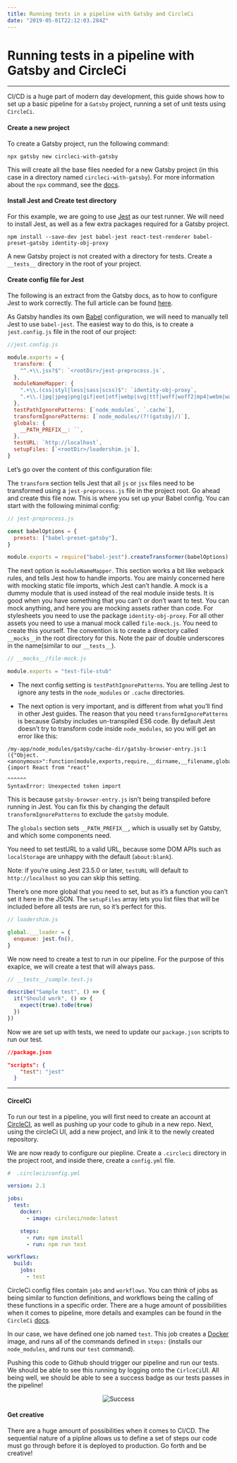 ```yaml
---
title: Running tests in a pipeline with Gatsby and CircleCi
date: "2019-05-01T22:12:03.284Z"
---
```


# Running tests in a pipeline with Gatsby and CircleCi

---

CI/CD is a huge part of modern day development, this guide shows how to set up a basic pipeline for a `Gatsby` project, running a set of unit tests using `CircleCi`.

#### Create a new project

To create a Gatsby project, run the following command:

```shell
npx gatsby new circleci-with-gatsby
```

This will create all the base files needed for a new Gatsby project (in this case in a directory named `circleci-with-gatsby`). For more information about the `npx` command, see the [docs](https://blog.npmjs.org/post/162869356040/introducing-npx-an-npm-package-runner).

#### Install Jest and Create test directory

For this example, we are going to use [Jest](https://jestjs.io/docs/en/getting-started) as our test runner. We will need to install Jest, as well as a few extra packages required for a Gatsby project.

```shell
npm install --save-dev jest babel-jest react-test-renderer babel-preset-gatsby identity-obj-proxy
```

A new Gatsby project is not created with a directory for tests. Create a `__tests__` directory in the root of your project.

#### Create config file for Jest

The following is an extract from the Gatsby docs, as to how to configure Jest to work correctly. The full article can be found [here](https://www.gatsbyjs.org/docs/unit-testing/).

As Gatsby handles its own [Babel](https://babeljs.io/docs/en/) configuration, we will need to manually tell Jest to use `babel-jest`. The easiest way to do this, is to create a `jest.config.js` file in the root of our project:

```javascript
//jest.config.js

module.exports = {
  transform: {
    "^.+\\.jsx?$": `<rootDir>/jest-preprocess.js`,
  },
  moduleNameMapper: {
    ".+\\.(css|styl|less|sass|scss)$": `identity-obj-proxy`,
    ".+\\.(jpg|jpeg|png|gif|eot|otf|webp|svg|ttf|woff|woff2|mp4|webm|wav|mp3|m4a|aac|oga)$": `<rootDir>/__mocks__/file-mock.js`,
  },
  testPathIgnorePatterns: [`node_modules`, `.cache`],
  transformIgnorePatterns: [`node_modules/(?!(gatsby)/)`],
  globals: {
    __PATH_PREFIX__: ``,
  },
  testURL: `http://localhost`,
  setupFiles: [`<rootDir>/loadershim.js`],
}
```

Let’s go over the content of this configuration file:

The `transform` section tells Jest that all `js` or `jsx` files need to be transformed using a `jest-preprocess.js` file in the project root. Go ahead and create this file now. This is where you set up your Babel config. You can start with the following minimal config:

```javascript
// jest-preprocess.js

const babelOptions = {
  presets: ["babel-preset-gatsby"],
}

module.exports = require("babel-jest").createTransformer(babelOptions)
```

The next option is `moduleNameMapper`. This section works a bit like webpack rules, and tells Jest how to handle imports. You are mainly concerned here with mocking static file imports, which Jest can’t handle. A mock is a dummy module that is used instead of the real module inside tests. It is good when you have something that you can’t or don’t want to test. You can mock anything, and here you are mocking assets rather than code. For stylesheets you need to use the package `identity-obj-proxy`. For all other assets you need to use a manual mock called `file-mock.js`. You need to create this yourself. The convention is to create a directory called `__mocks__`in the root directory for this. Note the pair of double underscores in the name(similar to our `__tests__`).

```javascript
// __mocks__/file-mock.js

module.exports = "test-file-stub"
```

- The next config setting is `testPathIgnorePatterns`. You are telling Jest to ignore any tests in the `node_modules` or `.cache` directories.

- The next option is very important, and is different from what you’ll find in other Jest guides. The reason that you need `transformIgnorePatterns` is because Gatsby includes un-transpiled ES6 code. By default Jest doesn’t try to transform code inside `node_modules`, so you will get an error like this:

```text
/my-app/node_modules/gatsby/cache-dir/gatsby-browser-entry.js:1
({"Object.<anonymous>":function(module,exports,require,__dirname,__filename,global,jest){import React from "react"
                                                                                            ^^^^^^
SyntaxError: Unexpected token import
```

This is because `gatsby-browser-entry.js` isn’t being transpiled before running in Jest. You can fix this by changing the default `transformIgnorePatterns` to exclude the `gatsby` module.

The `globals` section sets `__PATH_PREFIX__`, which is usually set by Gatsby, and which some components need.

You need to set testURL to a valid URL, because some DOM APIs such as `localStorage` are unhappy with the default (`about:blank`).

Note: if you’re using Jest 23.5.0 or later, `testURL` will default to `http://localhost` so you can skip this setting.

There’s one more global that you need to set, but as it’s a function you can’t set it here in the JSON. The `setupFiles` array lets you list files that will be included before all tests are run, so it’s perfect for this.

```javascript
// loadershim.js

global.___loader = {
  enqueue: jest.fn(),
}
```

We now need to create a test to run in our pipeline. For the purpose of this exaplce, we will create a test that will always pass.

```javascript
// __tests__/sample.test.js

describe("Sample test", () => {
  it("Should work", () => {
    expect(true).toBe(true)
  })
})
```

Now we are set up with tests, we need to update our `package.json` scripts to run our test.

```json
//package.json

"scripts": {
    "test": "jest"
  }
```

---

#### CircelCi

To run our test in a pipeline, you will first need to create an account at [CircleCI](https://circleci.com), as well as pushing up your code to gihub in a new repo. Next, using the circleCi UI, add a new project, and link it to the newly created repository.

We are now ready to configure our piepline. Create a `.circleci` directory in the project root, and inside there, create a `config.yml` file.

```yml
#  .circleci/config.yml

version: 2.1

jobs:
  test:
    docker:
      - image: circleci/node:latest

    steps:
      - run: npm install
      - run: npm run test

workflows:
  build:
    jobs:
      - test
```

CircleCi config files contain `jobs` and `workflows`. You can think of jobs as being similar to function definitions, and workflows being the calling of these functions in a specific order. There are a huge amount of possibilities when it comes to pipeline, more details and examples can be found in the `CircleCi` [docs](https://circleci.com/docs/).

In our case, we have defined one job named `test`. This job creates a [Docker](https://docs.docker.com/) image, and runs all of the commands defined in `steps:` (installs our `node_modules`, and runs our `test` command).

Pushing this code to Github should trigger our pipeline and run our tests. We should be able to see this running by logging onto the `CirlceCi`UI. All being well, we should be able to see a success badge as our tests passes in the pipeline!

<p align="center">
<img src="https://media.giphy.com/media/nXxOjZrbnbRxS/giphy.gif" alt="Success" />
</p>

#### Get creative

There are a huge amount of possibilities when it comes to CI/CD. The sequential nature of a pipline allows us to define a set of steps our code must go through before it is deployed to production. Go forth and be creative!
